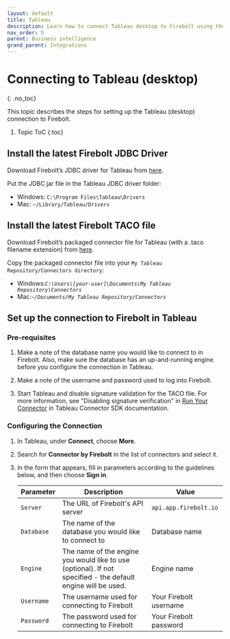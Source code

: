 ```yaml
---
layout: default
title: Tableau
description: Learn how to connect Tableau desktop to Firebolt using the Firebolt JDBC driver.
nav_order: 5
parent: Business intelligence
grand_parent: Integrations
---
```


# Connecting to Tableau (desktop)
{: .no_toc}

This topic describes the steps for setting up the Tableau (desktop) connection to Firebolt.

1. Topic ToC
{:toc}

## Install the latest Firebolt JDBC Driver

Download Firebolt’s JDBC driver for Tableau from [here](../connecting-via-jdbc.md).

Put the JDBC jar file in the Tableau JDBC driver folder:

* Windows: `C:\Program Files\Tableau\Drivers`
* Mac: `~/Library/Tableau/Drivers`

## Install the latest Firebolt TACO file

Download Firebolt’s packaged connector file for Tableau (with a .taco filename extension) from [here](https://firebolt-publishing-public.s3.amazonaws.com/repo/Tableau/firebolt_connector.taco).

Copy the packaged connector file into your `My Tableau Repository/Connectors directory`:

* Windows:_`C:\Users\[your-user]\Documents\My Tableau Repository\Connectors`_
* Mac:_`~/Documents/My Tableau Repository/Connectors`_

## Set up the connection to Firebolt in Tableau

### Pre-requisites

1. Make a note of the database name you would like to connect to in Firebolt. Also, make sure the database has an up-and-running engine before you configure the connection in Tableau.  

2. Make a note of the username and password used to log into Firebolt.  

3. Start Tableau and disable signature validation for the TACO file. For more information, see "Disabling signature verification" in [Run Your Connector](https://tableau.github.io/connector-plugin-sdk/docs/run-taco) in Tableau Connector SDK documentation.

### Configuring the Connection

1. In Tableau, under **Connect**, choose **More**.  

2. Search for **Connector by Firebolt** in the list of connectors and select it.

3. In the form that appears, fill in parameters according to the guidelines below, and then choose **Sign in**.

    | Parameter  | Description                                                                                                  | Value                  |
    | ---------- | ------------------------------------------------------------------------------------------------------------ | ---------------------- |
    | `Server`   | The URL of Firebolt's API server                                                                             | `api.app.firebolt.io`  |
    | `Database` | The name of the database you would like to connect to                                                        | Database name          |
    | `Engine`   | The name of the engine you would like to use (optional). If not specified - the default engine will be used. | Engine name            |
    | `Username` | The username used for connecting to Firebolt                                                                 | Your Firebolt username |
    | `Password` | The password used for connecting to Firebolt                                                                 | Your Firebolt password |
